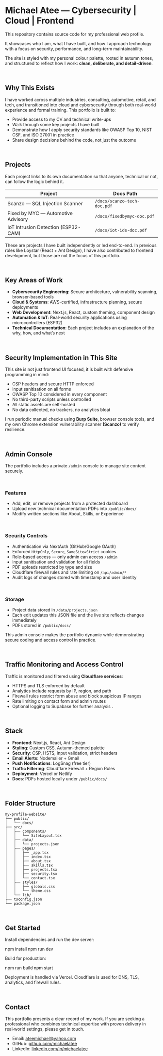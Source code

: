 # Michael Atee — Cybersecurity | Cloud | Frontend 

This repository contains source code for my professional web profile.

It showcases who I am, what I have built, and how I approach technology with a focus on security, performance, and long-term maintainability.

The site is styled with my personal colour palette, rooted in autumn tones, and structured to reflect how I work: **clean, deliberate, and detail-driven**.

<br>

## Why This Exists

I have worked across multiple industries, consulting, automotive, retail, and tech, and transitioned into cloud and cybersecurity through both real-world experience and formal training. This portfolio is built to:

- Provide access to my CV and technical write-ups  
- Walk through some key projects I have built  
- Demonstrate how I apply security standards like OWASP Top 10, NIST CSF, and ISO 27001 in practice  
- Share design decisions behind the code, not just the outcome

<br>

## Projects

Each project links to its own documentation so that anyone, technical or not, can follow the logic behind it.

| Project                              | Docs Path                     |
|--------------------------------------|-------------------------------|
| Scanzo — SQL Injection Scanner       | `/docs/scanzo-tech-doc.pdf`   |
| Fixed by MYC — Automotive Advisory   | `/docs/fixedbymyc-doc.pdf`    |
| IoT Intrusion Detection (ESP32-CAM)  | `/docs/iot-ids-doc.pdf`       |

These are projects I have built independently or led end-to-end. In previous roles like Loystar (React + Ant Design), I have also contributed to frontend development, but those are not the focus of this portfolio.

<br>

## Key Areas of Work

- **Cybersecurity Engineering**: Secure architecture, vulnerability scanning, browser-based tools  
- **Cloud & Systems**: AWS-certified, infrastructure planning, secure deployments  
- **Web Development**: Next.js, React, custom theming, component design  
- **Automation & IoT**: Real-world security applications using microcontrollers (ESP32)  
- **Technical Documentation**: Each project includes an explanation of the why, how, and what’s next

<br>

## Security Implementation in This Site

This site is not just frontend UI focused, it is built with defensive programming in mind:

- CSP headers and secure HTTP enforced  
- Input sanitisation on all forms  
- OWASP Top 10 considered in every component  
- No third-party scripts unless controlled  
- All static assets are self-hosted  
- No data collected, no trackers, no analytics bloat

I run periodic manual checks using **Burp Suite**, browser console tools, and my own Chrome extension vulnerability scanner **(Scanzo)** to verify resilience.

<br>

## Admin Console

The portfolio includes a private `/admin` console to manage site content securely.  

<br>

### Features
- Add, edit, or remove projects from a protected dashboard  
- Upload new technical documentation PDFs into `/public/docs/`  
- Modify written sections like About, Skills, or Experience  

<br>

### Security Controls
- Authentication via NextAuth (GitHub/Google OAuth)  
- Enforced `HttpOnly`, `Secure`, `SameSite=Strict` cookies  
- Role-based access — only admin can access `/admin`  
- Input sanitisation and validation for all fields  
- PDF uploads restricted by type and size  
- Cloudflare firewall rules and rate limiting on `/api/admin/*`  
- Audit logs of changes stored with timestamp and user identity  

<br>

### Storage
- Project data stored in `/data/projects.json`  
- Each edit updates this JSON file and the live site reflects changes immediately  
- PDFs stored in `/public/docs/`  

This admin console makes the portfolio dynamic while demonstrating secure coding and access control in practice.  

<br>

## Traffic Monitoring and Access Control

Traffic is monitored and filtered using **Cloudflare services**:  

- HTTPS and TLS enforced by default  
- Analytics include requests by IP, region, and path  
- Firewall rules restrict form abuse and block suspicious IP ranges  
- Rate limiting on contact form and admin routes  
- Optional logging to Supabase for further analysis .

<br>

## Stack

- **Frontend**: Next.js, React, Ant Design  
- **Styling**: Custom CSS, Autumn-themed palette  
- **Security**: CSP, HSTS, input validation, strict headers  
- **Email Alerts**: Nodemailer + Gmail  
- **Push Notifications**: LogSnag (free tier)  
- **Traffic Filtering**: Cloudflare Firewall + Region Rules  
- **Deployment**: Vercel or Netlify  
- **Docs**: PDFs hosted locally under `/public/docs/`

<br>

## Folder Structure

```
my-profile-website/
├── public/
│   └── docs/
├── src/
│   ├── components/
│   │   └── SiteLayout.tsx
│   ├── data/
│   │   └── projects.json
│   ├── pages/
│   │   ├── _app.tsx
│   │   ├── index.tsx
│   │   ├── about.tsx
│   │   ├── skills.tsx
│   │   ├── projects.tsx
│   │   ├── security.tsx
│   │   └── contact.tsx
│   ├── styles/
│   │   ├── globals.css
│   │   └── theme.css
│   └── lib/
├── tsconfig.json
└── package.json

```

<br>

## Get Started

Install dependencies and run the dev server:

npm install
npm run dev

Build for production:

npm run build
npm start

Deployment is handled via Vercel. Cloudflare is used for DNS, TLS, analytics, and firewall rules.  

<br>

## Contact

This portfolio presents a clear record of my work. If you are seeking a professional who combines technical expertise with proven delivery in real‑world settings, please get in touch.

- Email: ateemichael@yahoo.com  
- GitHub: [github.com/michaelatee](https://github.com/michaelatee)  
- LinkedIn: [linkedin.com/in/michaelatee](https://linkedin.com/in/michaelatee)
